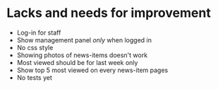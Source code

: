 # Lacks and needs for improvement

* Log-in for staff
* Show management panel _only_ when logged in
* No css style
* Showing photos of news-items doesn't work
* Most viewed should be for last week only
* Show top 5 most viewed on every news-item pages
* No tests yet
